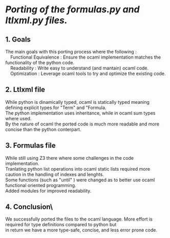 # *Porting of the formulas.py and ltlxml.py files.*

## 1\. Goals
The main goals with this porting process where the following :\
    Functional Equivalence : Ensure the ocaml implementation matches the functionality of the python code.\
    Readability : Write easy to understand (and mantain) ocaml code.\
    Optimization : Leverage ocaml tools to try and optimize the existing code.

## 2\. Ltlxml file
While python is dinamically typed, ocaml is statically typed meaning defining explicit types for "Term" and "Formula.\
The python implementation uses inheritance, while in ocaml sum types where used.\
By the nature of ocaml the ported code is much more readable and more concise than the python conterpart.

## 3\. Formulas file
While still using Z3 there where some challenges in the code implementation.\
Tranlating python list operations into ocaml static lists required more caution in the handling of indexes and lenghts.\
Some functions (such as "until" ) were changed as to better use ocaml functional oriented programming.\
Added modules for improved readability.

## 4\. Conclusion\
We successfully ported the files to the ocaml language. More effort is required for type definitions compared to python but\
in return we have a more type-safe, concise, and less error prone code.
